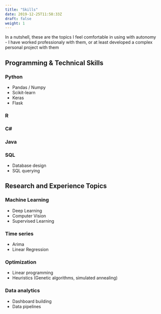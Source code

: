 ```yaml
---
title: "Skills"
date: 2019-12-25T11:58:33Z
draft: false
weight: 1
---
```


In a nutshell, these are the topics I feel comfortable in using with autonomy - I have worked professionaly with them, or at least developed a complex personal project with them

## Programming & Technical Skills

### Python

* Pandas / Numpy
* Scikit-learn
* Keras
* Flask
  

### R

### C#

### Java

### SQL
* Database design
* SQL querying

## Research and Experience Topics

### Machine Learning
* Deep Learning
* Computer Vision
* Supervised Learning

### Time series
* Arima
* Linear Regression


### Optimization
* Linear programming
* Heuristics (Genetic algorithms, simulated annealing)

### Data analytics
* Dashboard building
* Data pipelines

